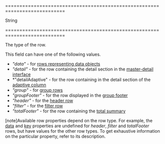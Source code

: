 <!--**
/*-------------------------------------------
    Auto-generated file. Do not modify.
-------------------------------------------

**-->
===========================================================================
<!--type-->String<!--/type-->
===========================================================================

<!--shortDescription-->
The type of the row.
<!--/shortDescription-->

<!--fullDescription-->
This field can have one of the following values.

- *"data"* - for [rows representing data objects](/Documentation/Guide/Widgets/DataGrid/Visual_Elements/#Grid_Rows)
- *"detail"* - for the row containing the detail section in the [master-detail interface](/Documentation/Guide/Widgets/DataGrid/Visual_Elements/#Master-Detail_Interface)
- *"detailAdaptive" - for the row containing in the detail section of the [adaptive column](/Documentation/Guide/Widgets/DataGrid/Visual_Elements/#Gid_Columns/Command_Columns)
- *"group"* - for [group rows](/Documentation/Guide/Widgets/DataGrid/Visual_Elements/#Group_Rows)
- *"groupFooter"* - for the row displayed in the [group footer](/Documentation/Guide/Widgets/DataGrid/Visual_Elements/#Group_Rows/Group_Summary)
- *"header"* - for the [header row](/Documentation/Guide/Widgets/DataGrid/Visual_Elements/#Grid_Columns/Configuring_Column_Headers)
- *"filter"* - for the [filter row](/Documentation/Guide/Widgets/DataGrid/Visual_Elements/#Filter_Row)
- *"totalFooter"* - for the row containing the [total summary](/Documentation/Guide/Widgets/DataGrid/Visual_Elements/#Total_Summary)

[note]Available row properties depend on the row type. For example, the [data](/Documentation/ApiReference/UI_Widgets/dxDataGrid/Row/#data) and [key](/Documentation/ApiReference/UI_Widgets/dxDataGrid/Row/#key) properties are undefined for *header*, *filter* and *totalFooter* rows, but have values for the other row types. To get exhaustive information on the particular property, refer to its description.
<!--/fullDescription-->